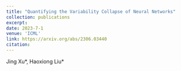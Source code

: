 ```yaml
---
title: "Quantifying the Variability Collapse of Neural Networks"
collection: publications 
excerpt: 
date: 2023-7-1
venue: 'ICML'
link: https://arxiv.org/abs/2306.03440
citation: 
---
```

Jing Xu\*, Haoxiong Liu\*